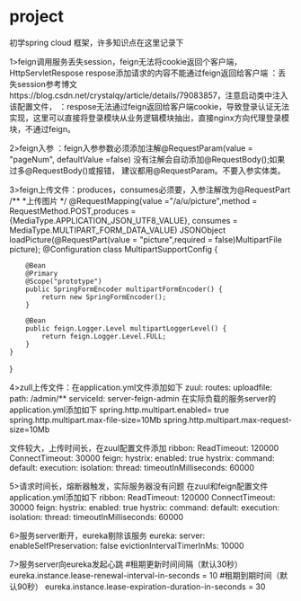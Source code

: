 # project
初学spring cloud 框架，许多知识点在这里记录下

1>feign调用服务丢失session，feign无法将cookie返回个客户端，HttpServletRespose respose添加请求的内容不能通过feign返回给客户端
  ：丢失session参考博文https://blog.csdn.net/crystalqy/article/details/79083857，注意启动类中注入该配置文件，
  ：respose无法通过feign返回给客户端cookie，导致登录认证无法实现，这里可以直接将登录模块从业务逻辑模块抽出，直接nginx方向代理登录模块，不通过feign。
  
2>feign入参
  ：feign入参参数必须添加注解@RequestParam(value = "pageNum", defaultValue =false) 没有注解会自动添加@RequestBody();如果过多@RequestBody()或报错，
  建议都用@RequestParam。不要入参实体类。
  
3>feign上传文件：produces，consumes必须要，入参注解改为@RequestPart
  /**
     *上传图片
     */
    @RequestMapping(value ="/a/u/picture",method = RequestMethod.POST,produces = {MediaType.APPLICATION_JSON_UTF8_VALUE},
    consumes = MediaType.MULTIPART_FORM_DATA_VALUE)
    JSONObject loadPicture(@RequestPart(value = "picture",required = false)MultipartFile picture);
    @Configuration
     class MultipartSupportConfig {

        @Bean
        @Primary
        @Scope("prototype")
        public SpringFormEncoder multipartFormEncoder() {
            return new SpringFormEncoder();
        }

        @Bean
        public feign.Logger.Level multipartLoggerLevel() {
            return feign.Logger.Level.FULL;
        }
    }
}

4>zull上传文件：在application.yml文件添加如下
zuul:
  routes:
    uploadfile:
      path: /admin/**
      serviceId: server-feign-admin
在实际负载的服务server的application.yml添加如下
spring.http.multipart.enabled= true
spring.http.multipart.max-file-size=10Mb
spring.http.multipart.max-request-size=10Mb

文件较大，上传时间长，在zuul配置文件添加 
 ribbon:
 ReadTimeout: 120000
 ConnectTimeout: 30000
feign:
  hystrix:
    enabled: true
hystrix:
  command:
    default:
      execution:
        isolation:
          thread:
            timeoutInMilliseconds: 60000
            
 5>请求时间长，熔断器触发，实际服务器没有问题
 在zuul和feign配置文件application.yml添加如下
  ribbon:
 ReadTimeout: 120000
 ConnectTimeout: 30000
feign:
  hystrix:
    enabled: true
hystrix:
  command:
    default:
      execution:
        isolation:
          thread:
            timeoutInMilliseconds: 60000
            
6>服务server断开，eureka剔除该服务
eureka:
  server:
        enableSelfPreservation: false
        evictionIntervalTimerInMs: 10000
        
7>服务server向eureka发起心跳
#租期更新时间间隔（默认30秒）
eureka.instance.lease-renewal-interval-in-seconds = 10
#租期到期时间（默认90秒）
eureka.instance.lease-expiration-duration-in-seconds = 30
            
            
